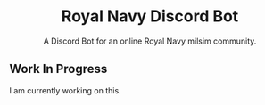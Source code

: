 <h1 align="center">
  Royal Navy Discord Bot
</h1>

<div align="center">
  A Discord Bot for an online Royal Navy milsim community.
</div>

## Work In Progress

I am currently working on this.
